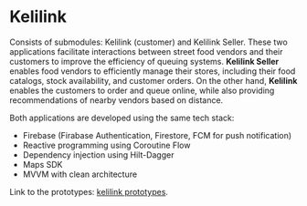 # Kelilink
Consists of submodules: Kelilink (customer) and Kelilink Seller. These two applications facilitate interactions between street food vendors and their customers to improve the efficiency of  queuing systems. **Kelilink Seller** enables food vendors to efficiently manage their stores, including their food catalogs, stock availability, and customer orders. On the other hand, **Kelilink** enables the customers to order and  queue online, while also providing recommendations of nearby vendors based on distance.

Both applications are developed using the same tech stack:
- Firebase (Firabase Authentication, Firestore, FCM for push notification)
- Reactive programming using Coroutine Flow
- Dependency injection using Hilt-Dagger
- Maps SDK
- MVVM with clean architecture

Link to the prototypes: [kelilink prototypes](https://www.figma.com/file/eEU6Y4Lco4Tgb4zvR6epEM/Kelilink?type=design&t=G0KC7KXRsQUhu6wS-6).
